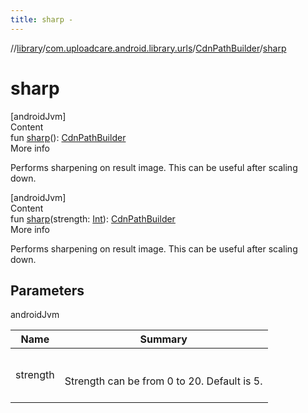 ```yaml
---
title: sharp -
---
```

//[library](../../index.md)/[com.uploadcare.android.library.urls](../index.md)/[CdnPathBuilder](index.md)/[sharp](sharp.md)



# sharp  
[androidJvm]  
Content  
fun [sharp](sharp.md)(): [CdnPathBuilder](index.md)  
More info  


Performs sharpening on result image. This can be useful after scaling down.

  


[androidJvm]  
Content  
fun [sharp](sharp.md)(strength: [Int](https://kotlinlang.org/api/latest/jvm/stdlib/kotlin/-int/index.html)): [CdnPathBuilder](index.md)  
More info  


Performs sharpening on result image. This can be useful after scaling down.



## Parameters  
  
androidJvm  
  
|  Name|  Summary| 
|---|---|
| <a name="com.uploadcare.android.library.urls/CdnPathBuilder/sharp/#kotlin.Int/PointingToDeclaration/"></a>strength| <a name="com.uploadcare.android.library.urls/CdnPathBuilder/sharp/#kotlin.Int/PointingToDeclaration/"></a><br><br>Strength can be from 0 to 20. Default is 5.<br><br>
  
  



